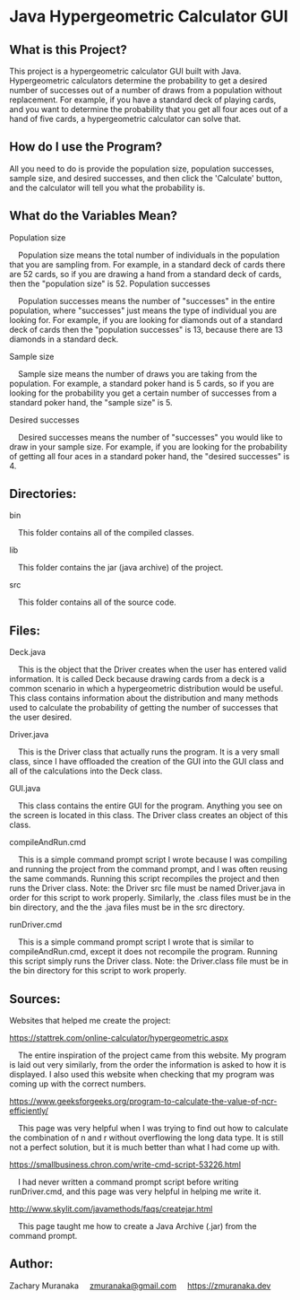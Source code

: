 # Java Hypergeometric Calculator GUI

## What is this Project?

This project is a hypergeometric calculator GUI built with Java. Hypergeometric calculators determine the probability to get a desired number of successes out of a number of draws from a population without replacement. For example, if you have a standard deck of playing cards, and you want to determine the probability that you get all four aces out of a hand of five cards, a hypergeometric calculator can solve that.

## How do I use the Program?

All you need to do is provide the population size, population successes, sample size, and desired successes, and then click the 'Calculate' button, and the calculator will tell you what the probability is.

## What do the Variables Mean?

Population size

&nbsp;&nbsp;&nbsp;&nbsp;Population size means the total number of individuals in the population that you are sampling from. For example, in a standard deck of cards there are 52 cards, so if you are drawing a hand from a standard deck of cards, then the "population size" is 52.
Population successes

&nbsp;&nbsp;&nbsp;&nbsp;Population successes means the number of "successes" in the entire population, where "successes" just means the type of individual you are looking for. For example, if you are looking for diamonds out of a standard deck of cards then the "population successes" is 13, because there are 13 diamonds in a standard deck.

Sample size

&nbsp;&nbsp;&nbsp;&nbsp;Sample size means the number of draws you are taking from the population. For example, a standard poker hand is 5 cards, so if you are looking for the probability you get a certain number of successes from a standard poker hand, the "sample size" is 5.

Desired successes

&nbsp;&nbsp;&nbsp;&nbsp;Desired successes means the number of "successes" you would like to draw in your sample size. For example, if you are looking for the probability of getting all four aces in a standard poker hand, the "desired successes" is 4.

## Directories:

bin

&nbsp;&nbsp;&nbsp;&nbsp;This folder contains all of the compiled classes.

lib

&nbsp;&nbsp;&nbsp;&nbsp;This folder contains the jar (java archive) of the project.

src

&nbsp;&nbsp;&nbsp;&nbsp;This folder contains all of the source code.

## Files:

Deck.java

&nbsp;&nbsp;&nbsp;&nbsp;This is the object that the Driver creates when the user has entered valid information. It is called Deck because drawing cards from a deck is a common scenario in which a hypergeometric distribution would be useful. This class contains information about the distribution and many methods used to calculate the probability of getting the number of successes that the user desired.

Driver.java

&nbsp;&nbsp;&nbsp;&nbsp;This is the Driver class that actually runs the program. It is a very small class, since I have offloaded the creation of the GUI into the GUI class and all of the calculations into the Deck class.

GUI.java

&nbsp;&nbsp;&nbsp;&nbsp;This class contains the entire GUI for the program. Anything you see on the screen is located in this class. The Driver class creates an object of this class.

compileAndRun.cmd

&nbsp;&nbsp;&nbsp;&nbsp;This is a simple command prompt script I wrote because I was compiling and running the project from the command prompt, and I was often reusing the same commands. Running this script recompiles the project and then runs the Driver class. Note: the Driver src file must be named Driver.java in order for this script to work properly. Similarly, the .class files must be in the bin directory, and the the .java files must be in the src directory.

runDriver.cmd

&nbsp;&nbsp;&nbsp;&nbsp;This is a simple command prompt script I wrote that is similar to compileAndRun.cmd, except it does not recompile the program. Running this script simply runs the Driver class. Note: the Driver.class file must be in the bin directory for this script to work properly.

## Sources:

Websites that helped me create the project:

https://stattrek.com/online-calculator/hypergeometric.aspx

&nbsp;&nbsp;&nbsp;&nbsp;The entire inspiration of the project came from this website. My program is laid out very similarly, from the order the information is asked to how it is displayed. I also used this website when checking that my program was coming up with the correct numbers.

https://www.geeksforgeeks.org/program-to-calculate-the-value-of-ncr-efficiently/

&nbsp;&nbsp;&nbsp;&nbsp;This page was very helpful when I was trying to find out how to calculate the combination of n and r without overflowing the long data type. It is still not a perfect solution, but it is much better than what I had come up with.

https://smallbusiness.chron.com/write-cmd-script-53226.html

&nbsp;&nbsp;&nbsp;&nbsp;I had never written a command prompt script before writing runDriver.cmd, and this page was very helpful in helping me write it.

http://www.skylit.com/javamethods/faqs/createjar.html

&nbsp;&nbsp;&nbsp;&nbsp;This page taught me how to create a Java Archive (.jar) from the command prompt.

## Author:

Zachary Muranaka
&nbsp;&nbsp;&nbsp;&nbsp;zmuranaka@gmail.com
&nbsp;&nbsp;&nbsp;&nbsp;https://zmuranaka.dev
